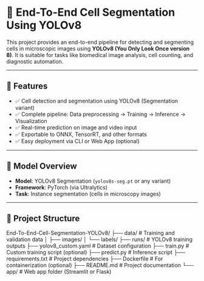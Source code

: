 # 🧫 End-To-End Cell Segmentation Using YOLOv8

This project provides an end-to-end pipeline for detecting and segmenting cells in microscopic images using **YOLOv8 (You Only Look Once version 8)**. It is suitable for tasks like biomedical image analysis, cell counting, and diagnostic automation.

---

## 🚀 Features

- ✅ Cell detection and segmentation using YOLOv8 (Segmentation variant)
- ✅ Complete pipeline: Data preprocessing → Training → Inference → Visualization
- ✅ Real-time prediction on image and video input
- ✅ Exportable to ONNX, TensorRT, and other formats
- ✅ Easy deployment via CLI or Web App (optional)

---

## 🧠 Model Overview

- **Model**: YOLOv8 Segmentation (`yolov8s-seg.pt` or any variant)
- **Framework**: PyTorch (via Ultralytics)
- **Task**: Instance segmentation (cells in microscopy images)

---

## 📂 Project Structure

End-To-End-Cell-Segmentation-YOLOv8/
├── data/ # Training and validation data
│ ├── images/
│ └── labels/
├── runs/ # YOLOv8 training outputs
├── yolov8_custom.yaml # Dataset configuration
├── train.py # Custom training script (optional)
├── predict.py # Inference script
├── requirements.txt # Project dependencies
├── Dockerfile # For containerization (optional)
├── README.md # Project documentation
└── app/ # Web app folder (Streamlit or Flask)

